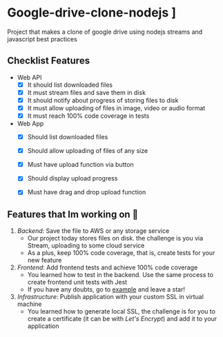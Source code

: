 # Google-drive-clone-nodejs ]
Project that makes a clone of google drive using nodejs streams and javascript best practices

## Checklist Features

- Web API
    - [x] It should list downloaded files
    - [x] It must stream files and save them in disk
    - [x] It should notify about progress of storing files to disk
    - [x] It must allow uploading of files in image, video or audio format
    - [x] It must reach 100% code coverage in tests

- Web App
    - [x] Should list downloaded files
    - [x] Should allow uploading of files of any size
    - [x] Must have upload function via button
    - [x] Should display upload progress
    - [x] Must have drag and drop upload function


## Features that Im working on :construction:

1. *Backend*: Save the file to AWS or any storage service
     - Our project today stores files on disk. the challenge is you via Stream, uploading to some cloud service
     - As a plus, keep 100% code coverage, that is, create tests for your new feature
2. *Frontend*: Add frontend tests and achieve 100% code coverage
    - You learned how to test in the backend. Use the same process to create frontend unit tests with Jest
    - If you have any doubts, go to [example](https://github.com/ErickWendel/tdd-frontend-example) and leave a star!
3. *Infrastructure*: Publish application with your custom SSL in virtual machine
    - You learned how to generate local SSL, the challenge is for you to create a certificate (it can be with *Let's Encrypt*) and add it to your application
